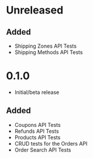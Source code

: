 # Unreleased

## Added
- Shipping Zones API Tests
- Shipping Methods API Tests

# 0.1.0

- Initial/beta release

## Added
- Coupons API Tests
- Refunds API Tests
- Products API Tests
- CRUD tests for the Orders API
- Order Search API Tests
